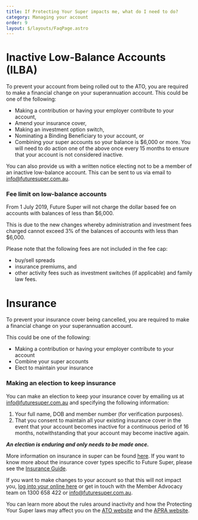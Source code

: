 ```yaml
---
title: If Protecting Your Super impacts me, what do I need to do?
category: Managing your account
order: 9
layout: $/layouts/FaqPage.astro
---
```

# Inactive Low-Balance Accounts (ILBA)

To prevent your account from being rolled out to the ATO, you are required to make a financial change on your superannuation account. This could be one of the following: 

* Making a contribution or having your employer contribute to your account, 
* Amend your insurance cover, 
* Making an investment option switch, 
* Nominating a Binding Beneficiary to your account, or 
* Combining your super accounts so your balance is $6,000 or more. You will need to do action one of the above once every 15 months to ensure that your account is not considered inactive. 

You can also provide us with a written notice electing not to be a member of an inactive low-balance account. This can be sent to us via email to info@futuresuper.com.au.

### Fee limit on low-balance accounts

From 1 July 2019, Future Super will not charge the dollar based fee on accounts with balances of less than $6,000. 

This is due to the new changes whereby administration and investment fees charged cannot exceed 3% of the balances of accounts with less than $6,000. 

Please note that the following fees are not included in the fee cap: 

* buy/sell spreads 
* insurance premiums, and 
* other activity fees such as investment switches (if applicable) and family law fees.

# Insurance

To prevent your insurance cover being cancelled, you are required to make a financial change on your superannuation account. 

This could be one of the following: 

* Making a contribution or having your employer contribute to your account 
* Combine your super accounts 
* Elect to maintain your insurance 

### Making an election to keep insurance

You can make an election to keep your insurance cover by emailing us at info@futuresuper.com.au and specifying the following information: 

1. Your full name, DOB and member number (for verification purposes). 
2. That you consent to maintain all your existing insurance cover in the event that your account becomes inactive for a continuous period of 16 months, notwithstanding that your account may become inactive again. 

***An election is enduring and only needs to be made once.***

More information on insurance in super can be found [here](https://timetocheck.com.au/insurance-in-super/). If you want to know more about the insurance cover types specific to Future Super, please see the [Insurance Guide](https://www.futuresuper.com.au/insuranceguide).

If you want to make changes to your account so that this will not impact you, [log into your online here](https://my.futuresuper.com.au/) or get in touch with the Member Advocacy team on 1300 658 422 or info@futuresuper.com.au.

You can learn more about the rules around inactivity and how the Protecting Your Super laws may affect you on the [ATO website](https://www.ato.gov.au/individuals/Super/In-detail/Growing-your-super/Inactive-low-balance-super-accounts/) and the [APRA website](https://www.apra.gov.au/protecting-your-super-package-frequently-asked-questions).